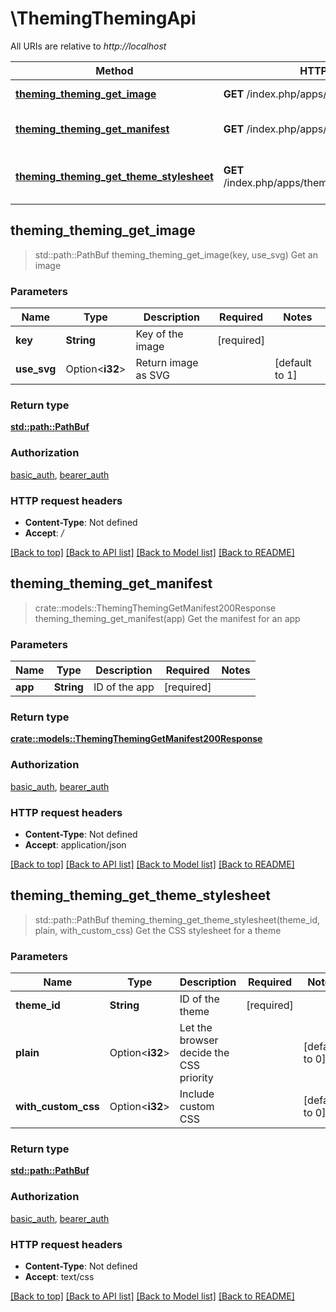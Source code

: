 # \ThemingThemingApi

All URIs are relative to *http://localhost*

Method | HTTP request | Description
------------- | ------------- | -------------
[**theming_theming_get_image**](ThemingThemingApi.md#theming_theming_get_image) | **GET** /index.php/apps/theming/image/{key} | Get an image
[**theming_theming_get_manifest**](ThemingThemingApi.md#theming_theming_get_manifest) | **GET** /index.php/apps/theming/manifest/{app} | Get the manifest for an app
[**theming_theming_get_theme_stylesheet**](ThemingThemingApi.md#theming_theming_get_theme_stylesheet) | **GET** /index.php/apps/theming/theme/{themeId}.css | Get the CSS stylesheet for a theme



## theming_theming_get_image

> std::path::PathBuf theming_theming_get_image(key, use_svg)
Get an image

### Parameters


Name | Type | Description  | Required | Notes
------------- | ------------- | ------------- | ------------- | -------------
**key** | **String** | Key of the image | [required] |
**use_svg** | Option<**i32**> | Return image as SVG |  |[default to 1]

### Return type

[**std::path::PathBuf**](std::path::PathBuf.md)

### Authorization

[basic_auth](../README.md#basic_auth), [bearer_auth](../README.md#bearer_auth)

### HTTP request headers

- **Content-Type**: Not defined
- **Accept**: */*

[[Back to top]](#) [[Back to API list]](../README.md#documentation-for-api-endpoints) [[Back to Model list]](../README.md#documentation-for-models) [[Back to README]](../README.md)


## theming_theming_get_manifest

> crate::models::ThemingThemingGetManifest200Response theming_theming_get_manifest(app)
Get the manifest for an app

### Parameters


Name | Type | Description  | Required | Notes
------------- | ------------- | ------------- | ------------- | -------------
**app** | **String** | ID of the app | [required] |

### Return type

[**crate::models::ThemingThemingGetManifest200Response**](theming_theming_get_manifest_200_response.md)

### Authorization

[basic_auth](../README.md#basic_auth), [bearer_auth](../README.md#bearer_auth)

### HTTP request headers

- **Content-Type**: Not defined
- **Accept**: application/json

[[Back to top]](#) [[Back to API list]](../README.md#documentation-for-api-endpoints) [[Back to Model list]](../README.md#documentation-for-models) [[Back to README]](../README.md)


## theming_theming_get_theme_stylesheet

> std::path::PathBuf theming_theming_get_theme_stylesheet(theme_id, plain, with_custom_css)
Get the CSS stylesheet for a theme

### Parameters


Name | Type | Description  | Required | Notes
------------- | ------------- | ------------- | ------------- | -------------
**theme_id** | **String** | ID of the theme | [required] |
**plain** | Option<**i32**> | Let the browser decide the CSS priority |  |[default to 0]
**with_custom_css** | Option<**i32**> | Include custom CSS |  |[default to 0]

### Return type

[**std::path::PathBuf**](std::path::PathBuf.md)

### Authorization

[basic_auth](../README.md#basic_auth), [bearer_auth](../README.md#bearer_auth)

### HTTP request headers

- **Content-Type**: Not defined
- **Accept**: text/css

[[Back to top]](#) [[Back to API list]](../README.md#documentation-for-api-endpoints) [[Back to Model list]](../README.md#documentation-for-models) [[Back to README]](../README.md)

